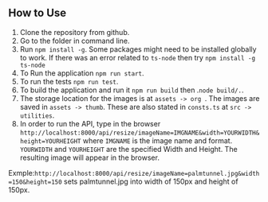 ## How to Use ##
1) Clone the repository from github.
2) Go to the folder in command line.
3) Run ```npm install -g```. Some packages might need to be installed globally to work. If there was an error related to ```ts-node``` then try ```npm install -g ts-node```
4) To Run the application ```npm run start```.
5) To run the tests ```npm run test```.
6) To build the application and run it ```npm run build``` then .```node build/.```.
7) The storage location for the images is at ```assets -> org ```. The images are saved in ```assets -> thumb```. These are also stated in ```consts.ts``` at ``` src -> utilities ```.
8) In order to run the API, type in the browser ```http://localhost:8000/api/resize/imageName=IMGNAME&width=YOURWIDTH&height=YOURHEIGHT``` where ```IMGNAME``` is the image name and format. ```YOURWIDTH``` and ```YOURHEIGHT``` are the specified Width and Height. The resulting image will appear in the browser.

Exmple:```http://localhost:8000/api/resize/imageName=palmtunnel.jpg&width=150&height=150``` sets palmtunnel.jpg into width of 150px and height of 150px.
